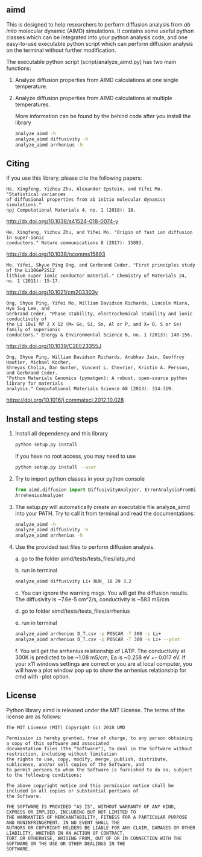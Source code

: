 ## aimd

This is designed to help researchers to perform diffusion analysis from *ab inito* molecular dynamic 
(AIMD) simulations. It contains some useful python classes which can be integrated into your python
analysis code, and one easy-to-use executable python script which can perform diffusion analysis on
the terminal without further modification.


The executable python script (script/analyze_aimd.py) has two main functions:

1. Analyze diffusion properties from AIMD calculations at one single temperature. 

2. Analyze diffusion properties from AIMD calculations at multiple temperatures. 

    More information can be found by the behind code after you install the library

    ```bash
    analyze_aimd -h
    analyze_aimd diffusivity -h
    analyze_aimd arrhenius -h
    ```

## Citing

If you use this library, please cite the following papers:

    He, Xingfeng, Yizhou Zhu, Alexander Epstein, and Yifei Mo. "Statistical variances 
    of diffusional properties from ab initio molecular dynamics simulations." 
    npj Computational Materials 4, no. 1 (2018): 18.
    
http://dx.doi.org/10.1038/s41524-018-0074-y

    He, Xingfeng, Yizhou Zhu, and Yifei Mo. "Origin of fast ion diffusion in super-ionic 
    conductors." Nature communications 8 (2017): 15893.
    
http://dx.doi.org/10.1038/ncomms15893

    Mo, Yifei, Shyue Ping Ong, and Gerbrand Ceder. "First principles study of the Li10GeP2S12 
    lithium super ionic conductor material." Chemistry of Materials 24, no. 1 (2011): 15-17.
    
http://dx.doi.org/10.1021/cm203303y

    Ong, Shyue Ping, Yifei Mo, William Davidson Richards, Lincoln Miara, Hyo Sug Lee, and 
    Gerbrand Ceder. "Phase stability, electrochemical stability and ionic conductivity of 
    the Li 10±1 MP 2 X 12 (M= Ge, Si, Sn, Al or P, and X= O, S or Se) family of superionic 
    conductors." Energy & Environmental Science 6, no. 1 (2013): 148-156.

http://dx.doi.org/10.1039/C2EE23355J 

    Ong, Shyue Ping, William Davidson Richards, Anubhav Jain, Geoffroy Hautier, Michael Kocher, 
    Shreyas Cholia, Dan Gunter, Vincent L. Chevrier, Kristin A. Persson, and Gerbrand Ceder. 
    "Python Materials Genomics (pymatgen): A robust, open-source python library for materials 
    analysis." Computational Materials Science 68 (2013): 314-319. 

https://doi.org/10.1016/j.commatsci.2012.10.028

## Install and testing steps

1. Install all dependency and this library
    
    ```bash
    python setup.py install
    ``` 
    
    if you have no root access, you may need to use
    
    ```bash
    python setup.py install --user
    ```
    
2. Try to import python classes in your python console

    ```python
    from aimd.diffusion import DiffusivityAnalyzer, ErrorAnalysisFromDiffusivityAnalyzer, \
    ArreheniusAnalyzer
    ```

3. The setup.py will automatically create an executable file analyze_aimd into your PATH. Try to
call it from terminal and read the documentations:

    ```bash
    analyze_aimd -h
    analyze_aimd diffusivity -h
    analyze_aimd arrhenius -h
    ```
    
4. Use the provided test files to perform diffusion analysis.
    
    a. go to the folder aimd/tests/tests_files/latp_md
    
    b. run in terminal
     ```bash
     analyze_aimd diffusivity Li+ RUN_ 10 29 3.2
     ``` 
    
    c. You can ignore the warning msgs. You will get the diffusion results. 
    The diffusivity is ~7.6e-5 cm^2/s, conductivity is ~583 mS/cm
    
    d. go to folder aimd/tests/tests_files/arrhenius 
    
    e. run in terminal
     ```bash
     analyze_aimd arrhenius D_T.csv -p POSCAR -T 300 -s Li+
     analyze_aimd arrhenius D_T.csv -p POSCAR -T 300 -s Li+ --plot
     ``` 
    
    f. You will get the arrhenius relationship of LATP. The conductivity at 300K is predicted to be 
    ~1.08 mS/cm, Ea is ~0.258 eV +- 0.017 eV. If your x11 windows settings are correct or you are at
    local computer, you will have a plot window pop up to show the arrhenius relationship for cmd with
    -plot option.

## License


Python library aimd is released under the MIT License. The terms of the license are as
follows:

    The MIT License (MIT) Copyright (c) 2018 UMD 
     
    Permission is hereby granted, free of charge, to any person obtaining a copy of this software and associated 
    documentation files (the "Software"), to deal in the Software without restriction, including without limitation 
    the rights to use, copy, modify, merge, publish, distribute, sublicense, and/or sell copies of the Software, and 
    to permit persons to whom the Software is furnished to do so, subject to the following conditions:
     
    The above copyright notice and this permission notice shall be included in all copies or substantial portions of 
    the Software.
     
    THE SOFTWARE IS PROVIDED "AS IS", WITHOUT WARRANTY OF ANY KIND, EXPRESS OR IMPLIED, INCLUDING BUT NOT LIMITED TO 
    THE WARRANTIES OF MERCHANTABILITY, FITNESS FOR A PARTICULAR PURPOSE AND NONINFRINGEMENT. IN NO EVENT SHALL THE 
    AUTHORS OR COPYRIGHT HOLDERS BE LIABLE FOR ANY CLAIM, DAMAGES OR OTHER LIABILITY, WHETHER IN AN ACTION OF CONTRACT,
    TORT OR OTHERWISE, ARISING FROM, OUT OF OR IN CONNECTION WITH THE SOFTWARE OR THE USE OR OTHER DEALINGS IN THE 
    SOFTWARE.

